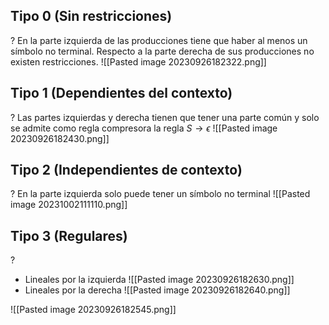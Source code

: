 ## Tipo 0 (Sin restricciones)
?
En la parte izquierda de las producciones tiene que haber al menos un símbolo no terminal. Respecto a la parte derecha de sus producciones no existen restricciones.
![[Pasted image 20230926182322.png]]

## Tipo 1 (Dependientes del contexto)
?
Las partes izquierdas y derecha tienen que tener una parte común y solo se admite como regla compresora la regla $S \rightarrow \epsilon$ 
![[Pasted image 20230926182430.png]]

## Tipo 2 (Independientes de contexto)
?
En la parte izquierda solo puede tener un símbolo no terminal
![[Pasted image 20231002111110.png]]
## Tipo 3 (Regulares)
?
- Lineales por la izquierda
![[Pasted image 20230926182630.png]]
- Lineales por la derecha
![[Pasted image 20230926182640.png]]



![[Pasted image 20230926182545.png]]